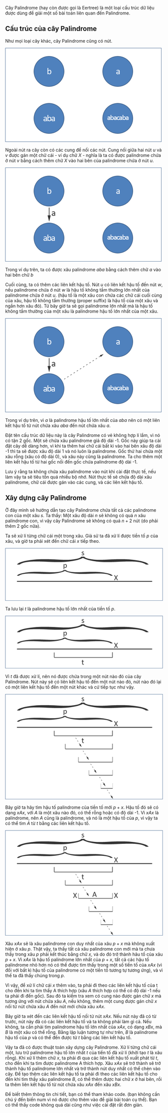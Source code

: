 Cây Palindrome (hay còn được gọi là Eertree) là một loại cấu trúc dữ liệu được dùng để giải một số bài toán liên quan đến Palindrome.

## Cấu trúc của cây Palindrome
Như mọi loại cây khác, cây Palindrome cũng có nút.

![](/uploads/palindrome_tree_1.png)

Ngoài nút ra cây còn có các cung để nối các nút. Cung nối giữa hai nút $u$ và $v$ được gán một chữ cái - ví dụ chữ $X$ - nghĩa là ta có được palindrome chứa ở nút $v$ bằng cách thêm chữ $X$ vào hai bên của palindrome chứa ở nút $u$.

![](/uploads/palindrome_tree_2.png)

Trong ví dụ trên, ta có được xâu palindrome $aba$ bằng cách thêm chữ $a$ vào hai bên chữ $b$

Cuối cùng, ta có thêm các liên kết hậu tố. Nút $u$ có liên kết hậu tố đến nút $w$, nếu palindrome chứa ở nút $w$ là hậu tố không tầm thường lớn nhất của palindrome chứa ở nút $u$. (hậu tố là một xâu con chứa các chữ cái cuối cùng của xâu, hậu tố không tầm thường (proper suffix) là hậu tố của một xâu và ngắn hơn xâu đó). Từ bây giờ ta sẽ gọi palindrome lớn nhất mà là hậu tố không tầm thường của một xâu là palindrome hậu tố lớn nhất của một xâu.

![](/uploads/palindrome_tree_3.png)

Trong ví dụ trên, vì $a$ là palindrome hậu tố lớn nhất của $aba$ nên có một liên kết hậu tố từ nút chứa xâu $aba$ đến nút chứa xâu $a$.

Đặt tên cấu trúc dữ liệu này là cây Palindrome có vẻ không hợp lí lắm, vì nó có tận 2 gốc. Một sẽ chứa xâu palindrome giả độ dài -1. Gốc này giúp ta cài đặt cây dễ dàng hơn, vì khi ta thêm hai chữ cái bất kì vào hai bên xâu độ dài -1 thì ta sẽ được xâu độ dài 1 và nó luôn là palindrome. Gốc thứ hai chứa một xâu rỗng (xâu có độ dài 0), và xâu này cũng là palindrome. Ta cho thêm một liên kết hậu tố từ hai gốc nối đến gốc chứa palindrome độ dài -1.

Lưu ý rằng ta không chứa xâu palindrome vào nút khi cài đặt thực tế, nếu làm vậy ta sẽ tiêu tốn quá nhiều bộ nhớ. Nút thực tế sẽ chứa độ dài xâu palindrome, chữ cái được gán vào các cung, và các liên kết hậu tố.

## Xây dựng cây Palindrome
Ở đây mình sẽ hướng dẫn tạo cây Palindrome chứa tất cả các palindrome con của một xâu $s$. Ta thấy: Một xâu độ dài $n$ sẽ không có quá $n$ xâu palindrome con, vì vậy cây Palindrome sẽ không có quá $n + 2$ nút (do phải thêm 2 gốc nữa).

Ta sẽ xử lí từng chữ cái một trong xâu. Giả sử ta đã xử lí được tiền tố $p$ của xâu, và giờ ta phải xét đến chữ cái $x$ tiếp theo.

![](/uploads/palindrome_tree_4.png)

Ta lưu lại $t$ là palindrome hậu tố lớn nhất của tiền tố $p$.

![](/uploads/palindrome_tree_5.png)

Vì $t$ đã được xử lí, nên nó được chứa trong một nút nào đó của cây Palindrome. Nút này sẽ có liên kết hậu tố đến một nút nào đó, nút nào đó lại có một liên kết hậu tố đến một nút khác và cứ tiếp tục như vậy.

![](/uploads/palindrome_tree_6.png)

Bây giờ ta hãy tìm hậu tố palindrome của tiền tố mới $p+x$. Hậu tố đó sẽ có dạng $xAx$, với $A$ là một xâu nào đó, có thể rỗng hoặc có độ dài -1. Vì $xAx$ là palindrome, nên $A$ cũng là palindrome, và nó là một hậu tố của $p$, vì vậy ta có thể tìm $A$ từ $t$ bằng các liên kết hậu tố.

![](/uploads/palindrome_tree_7.png)

Xâu $xAx$ sẽ là xâu palindrome con duy nhất của xâu $p + x$ mà không xuất hiện ở xâu $p$. Thật vậy, ta thấy tất cả xâu palindrome con mới mà ta chưa thấy trong xâu $p$ phải kết thúc bằng chữ $x$, và do đó trở thành hâu tố của xâu $p + x$. Vì $xAx$ là hậu tố palindrome lớn nhất của $p + x$, tất cả các hậu tố palindrome nhỏ hơn nó có thể được tìm thấy trong một số tiền tố của $xAx$ (vì đối với bất kì hậu tố của palindrome có một tiền tố tương tự tương ứng), và vì thế ta đã thấy chúng trong $p$.

Vì vậy, để xử lí chữ cái $x$ thêm vào, ta phải đi theo các liên kết hậu tố của t cho đến khi ta tìm thấy A thích hợp (xâu $A$ thích hợp có thể có độ dài -1 nếu ta phải đi đến gốc). Sau đó ta kiểm tra xem có cung nào được gán chữ $x$ mà tương ứng với nút chứa xâu $A$, nếu không, thêm một cung được gán chữ $x$ nối từ nút chứa xâu $A$ đến nút mới chứa xâu $xAx$.

Bây giờ ta xét đến các liên kết hậu tố nối từ nút $xAx$. Nếu nút này đã có từ trước, nút này đã có các liên kết hậu tố và ta không phải làm gì cả. Nếu không, ta cần phải tìm palindrome hậu tố lớn nhất của $xAx$, có dạng $xBx$, mà $B$ là một xâu có thể rỗng. Bằng lập luận tương tự như trên, $B$ là palindrome hậu tố của $p$ và có thể đến được từ $t$ bằng các liên kết hậu tố.

Vậy ta đã có được thuật toán xây dựng cây Palindrome. Xử lí từng chữ cái một, lưu trữ palindrome hậu tố lớn nhất $t$ của tiền tố đã xử lí (khởi tạo $t$ là xâu rỗng). Khi xử lí thêm chữ $x$, ta phải đi qua các liên kết hậu tố xuất phát từ $t$, cho đến khi ta tìm được palindrome A thích hợp. Xâu $xAx$ sẽ trở thành sẽ trở thành hậu tố palindrome lớn nhất và trở thành nút duy nhất có thể chèn vào cây. Để tạo thêm các liên kết hậu tố ta phải đi theo các liên kết hậu tố cho đến khi tìm thấy xâu palindrome $B$, có thể thêm được hai chữ $x$ ở hai bên, rồi ta thêm liên kết hậu tố từ nút chứa xâu $xAx$ đến xâu $xBx$.

Để biết thêm thông tin chi tiết, bạn có thể tham khảo code. (bạn không cần chú ý đến biến num vì nó được cho thêm vào để giải bài toán cụ thể). Bạn có thể thấy code không quá dài cũng như việc cài đặt rất đơn giản.
